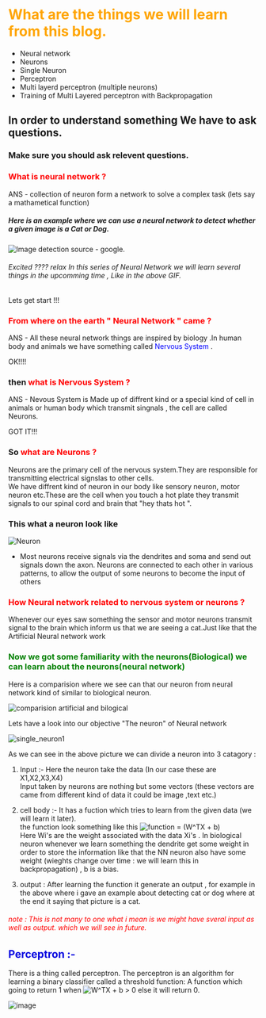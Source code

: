 # <font color='orange'>What are the things we will learn from this blog.</font>

- Neural network
- Neurons
- Single Neuron
- Perceptron
- Multi layerd perceptron (multiple neurons)
- Training of Multi Layered perceptron with Backpropagation


## In order to understand something We have to ask questions.
### Make sure you should ask relevent questions. 
### <font color = 'red'>What is neural network ? </font>
ANS - collection of neuron form  a network to solve a complex task (lets say a mathametical function)

##### Here is an example where we can use a neural network to detect whether a given image is a Cat or Dog.
![Image detection ](https://miro.medium.com/max/1920/1*oB3S5yHHhvougJkPXuc8og.gif)
source - google.

######  Excited ???? relax In this series of Neural Network we will learn several things in the upcomming time , Like in the above GIF.

Lets get start !!!   

### <font color = 'red'> From where on the earth " Neural Network " came ?</font>       
  
ANS - All these neural network things are inspired by biology .In human body and animals we have something called <font color = 'blue'>Nervous System </font>.      

OK!!!!     

### then <font color = 'red'> what is Nervous System ?</font>     
ANS - Nevous System is Made up of diffrent kind or a special kind of cell in animals or human body which transmit singnals , the cell are called Neurons.     

GOT IT!!!    

### So <font color = 'red'> what are Neurons ?</font>    
Neurons are the primary cell of the nervous system.They are responsible for transmitting electrical signslas to other cells.  
We have diffrent kind of neuron in our body like sensory neuron, motor neuron etc.These are the cell when you touch a hot plate they transmit signals to our spinal cord and brain that "hey thats hot ".   
### This what a neuron look like  
![Neuron](https://upload.wikimedia.org/wikipedia/commons/b/b5/Neuron.svg)  

- Most neurons receive signals via the dendrites and soma and send out signals down the axon. Neurons are connected to each other in various patterns, to allow the output of some neurons to become the input of others  

### <font color = 'red'> How Neural network related to nervous system or neurons ?</font>   
Whenever our eyes saw something the sensor and motor neurons transmit signal to the brain which inform us that we are seeing a cat.Just like that the Artificial Neural network work
### <font color = 'green'>Now we got some familiarity with the neurons(Biological) we can learn about the neurons(neural network)</font>
Here is a comparision where we see can that our neuron from neural network kind of similar to biological neuron.

![comparision artificial and bilogical](https://user-images.githubusercontent.com/46401460/71660260-70c88d00-2d70-11ea-970f-4f05e9e11b22.png)

Lets have a look into our objective "The neuron" of Neural network

![single_neuron1](https://user-images.githubusercontent.com/46401460/71768241-66f28580-2f3a-11ea-960c-18fc5781f279.png)

As we can see in the above picture we can divide a neuron into 3 catagory :
1. Input :- Here the neuron take the data (In our case these are X1,X2,X3,X4)    
Input taken by neurons are nothing but some vectors (these vectors are came from different kind of data it could be image ,text etc.)   

2. cell body :- It has a fuction which tries to learn from the given data (we will learn it later).  
the function look something like this  <img src="https://latex.codecogs.com/gif.latex?function&space;=&space;(W^TX&space;&plus;&space;b)" title="function = (W^TX + b)" />  
Here Wi's are the weight associated with the data Xi's . In biological neuron whenever we learn something the dendrite get some weight   in order to store the information like that the NN neuron also have some weight (wieghts change over time : we will learn this in       backpropagation) , b is a bias.

3. output : After learning the function it generate an output , for example in the above where i gave an example about detecting cat or dog where at the end it saying that picture is a cat. 

###### <font color = 'red'> note : This is not many to one what i mean is we might have sveral input as well as output. which we will see in future. </font>

## <font color = 'orangre'>Perceptron :-</font>
There is a thing called perceptron.
The perceptron is an algorithm for learning a binary classifier called a threshold function: A function which going to return 1 when <img src="https://latex.codecogs.com/gif.latex?W^TX&space;&plus;&space;b&space;>&space;0" title="W^TX + b > 0" /> else it will return 0.

![image](https://user-images.githubusercontent.com/46401460/71661379-fdc11580-2d73-11ea-9bc3-bbed968902d5.png)








